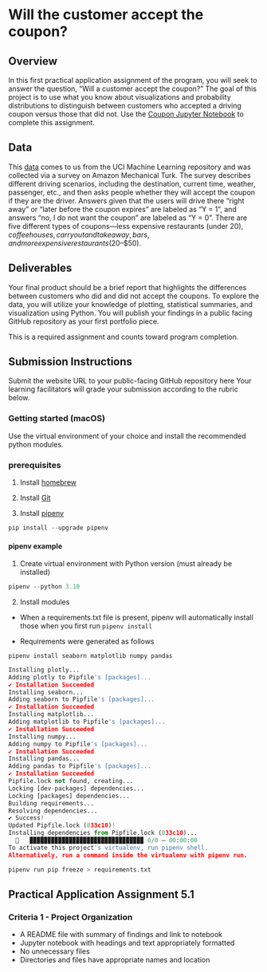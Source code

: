 # Will the customer accept the coupon?

## Overview

In this first practical application assignment of the program, you will seek to answer the question, “Will a customer accept the coupon?” The goal of this project is to use what you know about visualizations and probability distributions to distinguish between customers who accepted a driving coupon versus those that did not. Use the [Coupon Jupyter Notebook](./Coupon.ipynb) to complete this assignment.

## Data

This [data](https://archive.ics.uci.edu/ml/machine-learning-databases/00603/in-vehicle-coupon-recommendation.csv) comes to us from the UCI Machine Learning repository and was collected via a survey on Amazon Mechanical Turk. The survey describes different driving scenarios, including the destination, current time, weather, passenger, etc., and then asks people whether they will accept the coupon if they are the driver. Answers given that the users will drive there “right away” or “later before the coupon expires” are labeled as “Y = 1”, and answers “no, I do not want the coupon” are labeled as “Y = 0”. There are five different types of coupons—less expensive restaurants (under $20), coffee houses, carry out and take away, bars, and more expensive restaurants ($20–$50).

## Deliverables

Your final product should be a brief report that highlights the differences between customers who did and did not accept the coupons. To explore the data, you will utilize your knowledge of plotting, statistical summaries, and visualization using Python. You will publish your findings in a public facing GitHub repository as your first portfolio piece.

This is a required assignment and counts toward program completion.

## Submission Instructions

Submit the website URL to your public-facing GitHub repository here
Your learning facilitators will grade your submission according to the rubric below.

### Getting started (macOS)

Use the virtual environment of your choice and install the recommended python modules.

### prerequisites

1. Install [homebrew](https://brew.sh/)

2. Install [Git](https://github.com/git-guides/install-git)

3. Install [pipenv](https://pipenv.pypa.io/en/latest/installation/)

```python
pip install --upgrade pipenv
```

#### pipenv example

1. Create virtual environment with Python version (must already be installed)

```python
pipenv --python 3.10
```

2. Install modules

* When a requirements.txt file is present, pipenv will automatically install those when you first run ```pipenv install```

* Requirements were generated as follows

```
pipenv install seaborn matplotlib numpy pandas
```

```python
Installing plotly...
Adding plotly to Pipfile's [packages]...
✔ Installation Succeeded
Installing seaborn...
Adding seaborn to Pipfile's [packages]...
✔ Installation Succeeded
Installing matplotlib...
Adding matplotlib to Pipfile's [packages]...
✔ Installation Succeeded
Installing numpy...
Adding numpy to Pipfile's [packages]...
✔ Installation Succeeded
Installing pandas...
Adding pandas to Pipfile's [packages]...
✔ Installation Succeeded
Pipfile.lock not found, creating...
Locking [dev-packages] dependencies...
Locking [packages] dependencies...
Building requirements...
Resolving dependencies...
✔ Success!
Updated Pipfile.lock (033c10)!
Installing dependencies from Pipfile.lock (033c10)...
  🐍   ▉▉▉▉▉▉▉▉▉▉▉▉▉▉▉▉▉▉▉▉▉▉▉▉▉▉▉▉▉▉▉▉ 0/0 — 00:00:00
To activate this project's virtualenv, run pipenv shell.
Alternatively, run a command inside the virtualenv with pipenv run.
```

```python
pipenv run pip freeze > requirements.txt
```

## Practical Application Assignment 5.1

### Criteria 1 - Project Organization

* A README file with summary of findings and link to notebook
* Jupyter notebook with headings and text appropriately formatted
* No unnecessary files
* Directories and files have appropriate names and location

